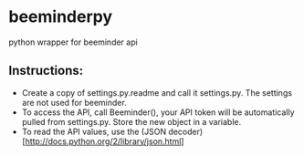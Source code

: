beeminderpy
===========

python wrapper for beeminder api

Instructions:
-------------

* Create a copy of settings.py.readme and call it settings.py. The settings are not used for beeminder.
* To access the API, call Beeminder(), your API token will be automatically pulled from settings.py. Store the new object in a variable.
* To read the API values, use the (JSON decoder)[http://docs.python.org/2/library/json.html]